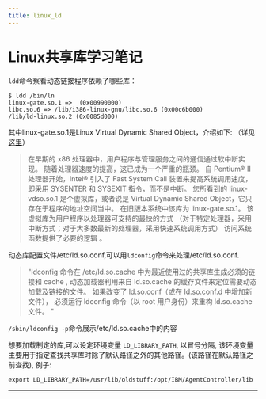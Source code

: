```yaml
---
title: linux_ld
---
```


<head>
<link rel='stylesheet' href='/style/github2.css'/>
</head>

Linux共享库学习笔记 
=================

`ldd`命令察看动态链接程序依赖了哪些库： 

    $ ldd /bin/ln  
    linux-gate.so.1 =>  (0x00990000)  
    libc.so.6 => /lib/i386-linux-gnu/libc.so.6 (0x00c6b000)  
    /lib/ld-linux.so.2 (0x0085d000)  


其中linux-gate.so.1是Linux Virtual Dynamic Shared Object，介绍如下: 
（详见[这里](http://www.ibm.com/developerworks/cn/linux/l-lpic1-v3-102-3/)） 

> 在早期的 x86 处理器中，用户程序与管理服务之间的通信通过软中断实现。 随着处理器速度的提高，这已成为一个严重的瓶颈。 自 Pentium® II 处理器开始，Intel® 引入了 Fast System Call 装置来提高系统调用速度， 即采用 SYSENTER 和 SYSEXIT 指令，而不是中断。 
您所看到的 linux-vdso.so.1 是个虚拟库，或者说是 Virtual Dynamic Shared Object，它只存在于程序的地址空间当中。 在旧版本系统中该库为 linux-gate.so.1。 该虚拟库为用户程序以处理器可支持的最快的方式 （对于特定处理器，采用中断方式；对于大多数最新的处理器，采用快速系统调用方式） 访问系统函数提供了必要的逻辑 。


动态库配置文件/etc/ld.so.conf,可以用`ldconfig`命令来处理/etc/ld.so.conf. 

> "ldconfig 命令在 /etc/ld.so.cache 中为最近使用过的共享库生成必须的链接和 cache , 动态加载器利用来自 ld.so.cache 的缓存文件来定位需要动态加载及链接的文件。 如果改变了 ld.so.conf（或在 ld.so.conf.d 中增加新文件）， 必须运行 ldconfig 命令（以 root 用户身份）来重构 ld.so.cache 文件。 "

`/sbin/ldconfig -p`命令展示/etc/ld.so.cache中的内容 

想要加载制定的库,可以设定环境变量 `LD_LIBRARY_PATH`, 以冒号分隔, 该环境变量主要用于指定查找共享库时除了默认路径之外的其他路径。(该路径在默认路径之前查找), 例子: 
 
    export LD_LIBRARY_PATH=/usr/lib/oldstuff:/opt/IBM/AgentController/lib

----

<div id="disqus_thread"></div>
<script type="text/javascript">
/* * * CONFIGURATION VARIABLES: EDIT BEFORE PASTING INTO YOUR WEBPAGE * * */
    var disqus_shortname = 'gaopenghigh'; // required: replace example with your forum shortname

    /* * * DON'T EDIT BELOW THIS LINE * * */
    (function() {
        var dsq = document.createElement('script'); dsq.type = 'text/javascript'; dsq.async = true;
        dsq.src = '//' + disqus_shortname + '.disqus.com/embed.js';
        (document.getElementsByTagName('head')[0] || document.getElementsByTagName('body')[0]).appendChild(dsq);
    })();
</script>
<script>
  (function(i,s,o,g,r,a,m){i['GoogleAnalyticsObject']=r;i[r]=i[r]||function(){
  (i[r].q=i[r].q||[]).push(arguments)},i[r].l=1*new Date();a=s.createElement(o),
  m=s.getElementsByTagName(o)[0];a.async=1;a.src=g;m.parentNode.insertBefore(a,m)
  })(window,document,'script','//www.google-analytics.com/analytics.js','ga');

  ga('create', 'UA-40539766-1', 'github.com');
  ga('send', 'pageview');

</script>